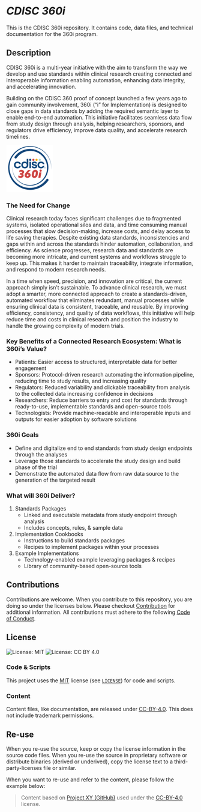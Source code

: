 # *CDISC 360i* 

This is the CDISC 360i repository. It contains code, data files, and technical documentation for the 360i program.  

## Description
CDISC 360i is a multi-year initiative with the aim to transform the way we develop and use standards within clinical research creating connected and interoperable information  enabling automation, enhancing data integrity, and accelerating innovation.

Building on the CDISC 360 proof of concept launched a few years ago to gain community involvement, 360i (“i” for Implementation) is designed to close gaps in data standards by adding the required semantic layer to enable end-to-end automation. This initiative facilitates seamless data flow from study design through analysis, helping researchers, sponsors, and regulators drive efficiency, improve data quality, and accelerate research timelines.

![360i logo](./images/360i-logo-sm.png)

### The Need for Change
Clinical research today faces significant challenges due to fragmented systems, isolated operational silos and data, and time consuming manual processes that slow decision-making, increase costs, and delay access to life saving therapies. Despite existing data standards, inconsistencies and gaps within and across the standards hinder automation, collaboration, and efficiency. As science progresses, research data and standards are becoming more intricate, and current systems and workflows struggle to keep up. This makes it harder to maintain traceability, integrate information, and respond to modern research needs.

In a time when speed, precision, and innovation are critical, the current approach simply isn’t sustainable. To advance clinical research, we must adopt a smarter, more connected approach to create a standards-driven, automated workflow that eliminates redundant, manual processes while ensuring clinical data is consistent, traceable, and reusable. By improving efficiency, consistency, and quality of data workflows, this initiative will help reduce time and costs in clinical research and position the industry to handle the growing complexity of modern trials.

### Key Benefits of a Connected Research Ecosystem: What is 360i’s Value?
- Patients: Easier access to structured, interpretable data for better engagement
- Sponsors: Protocol-driven research automating the information pipeline, reducing time to study results, and increasing quality
- Regulators: Reduced variability and clickable traceability from analysis to the collected data increasing confidence in decisions
- Researchers: Reduce barriers to entry and cost for standards through ready-to-use, implementable standards and open-source tools
- Technologists: Provide machine-readable and interoperable inputs and outputs for easier adoption by software solutions

### 360i Goals
- Define and digitalize end to end standards from study design endpoints through the analyses
- Leverage those standards to accelerate the study design and build phase of the trial
- Demonstrate the automated data flow from raw data source to the generation of the targeted result

### What will 360i Deliver?
1. Standards Packages
   - Linked and executable metadata from study endpoint through analysis
   - Includes concepts, rules, & sample data
2. Implementation Cookbooks
   -  Instructions to build standards packages
   -  Recipes to implement packages within your processes
4. Example Implementations
   - Technology-enabled example leveraging packages & recipes
   - Library of community-based open-source tools  

## Contributions

Contributions are welcome. When you contribute to this repository, you are doing so under the licenses below. Please checkout [Contribution](CONTRIBUTING.md) for additional information. All contributions must adhere to the following [Code of Conduct](CODE_OF_CONDUCT.md).

## License

![License: MIT](https://img.shields.io/badge/License-MIT-blue.svg) ![License: CC BY 4.0](https://img.shields.io/badge/License-CC_BY_4.0-blue.svg)

### Code & Scripts

This project uses the [MIT](http://www.opensource.org/licenses/MIT "The MIT License | Open Source Initiative") license (see [`LICENSE`](LICENSE)) for code and scripts.

### Content

Content files, like documentation, are released under [CC-BY-4.0](https://creativecommons.org/licenses/by/4.0/). This does not include trademark permissions.

## Re-use

When you re-use the source, keep or copy the license information in the source code files. When you re-use the source in proprietary software or distribute binaries (derived or underived), copy the license text to a third-party-licenses file or similar.

When you want to re-use and refer to the content, please follow the example below:

> Content based on [Project XY (GitHub)](https://github.com/xy/xy) used under the [CC-BY-4.0](https://creativecommons.org/licenses/by/4.0/) license.
